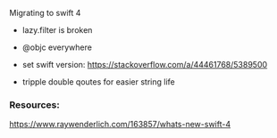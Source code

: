 Migrating to swift 4


- lazy.filter is broken

- @objc everywhere

- set swift version: https://stackoverflow.com/a/44461768/5389500

- tripple double qoutes for easier string life

### Resources:
https://www.raywenderlich.com/163857/whats-new-swift-4